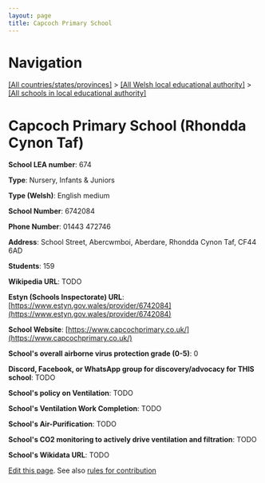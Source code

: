 ```yaml
---
layout: page
title: Capcoch Primary School
---
```

# Navigation

[[All countries/states/provinces]](../../..) > [[All Welsh local educational authority]](../..) > [[All schools in local educational authority]](..)

# Capcoch Primary School (Rhondda Cynon Taf)

**School LEA number**: 674

**Type**: Nursery, Infants & Juniors

**Type (Welsh)**: English medium

**School Number**: 6742084

**Phone Number**: 01443 472746

**Address**: School Street, Abercwmboi, Aberdare, Rhondda Cynon Taf, CF44 6AD

**Students**: 159

**Wikipedia URL**: TODO

**Estyn (Schools Inspectorate) URL**: [https://www.estyn.gov.wales/provider/6742084](https://www.estyn.gov.wales/provider/6742084)

**School Website**: [https://www.capcochprimary.co.uk/](https://www.capcochprimary.co.uk/)

**School's overall airborne virus protection grade (0-5)**: 0

**Discord, Facebook, or WhatsApp group for discovery/advocacy for THIS school**: TODO

**School's policy on Ventilation**: TODO

**School's Ventilation Work Completion**: TODO

**School's Air-Purification**: TODO

**School's CO2 monitoring to actively drive ventilation and filtration**: TODO

**School's Wikidata URL**: TODO




[Edit this page](https://github.com/VentilationProject/Wales/edit/prif/./Rhondda_Cynon_Taf/Capcoch_Primary_School.md). See also [rules for contribution](../../../contribution-rules/)